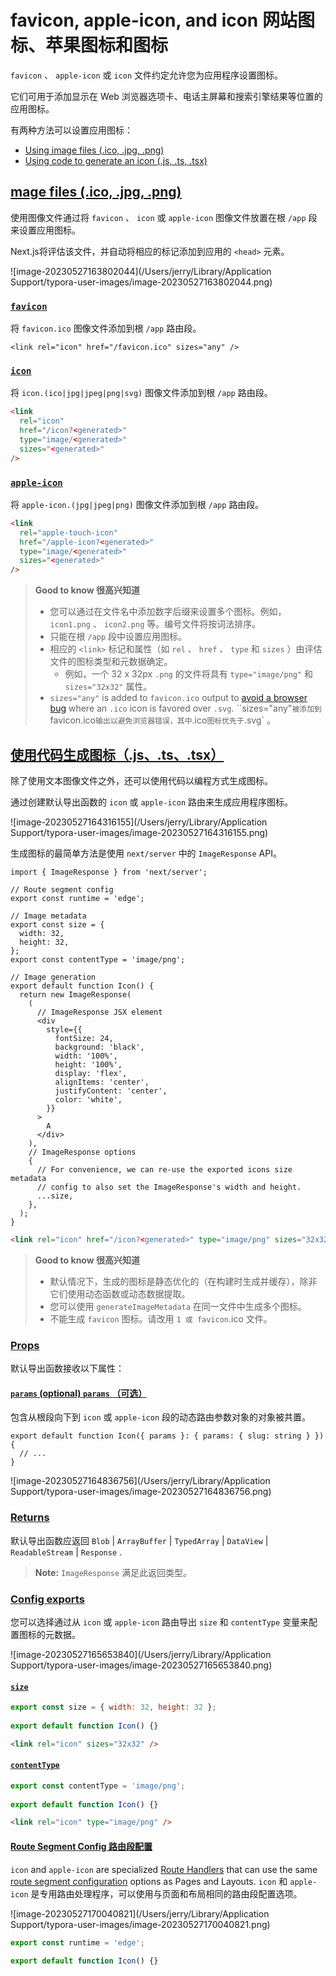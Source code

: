 # favicon, apple-icon, and icon 网站图标、苹果图标和图标

`favicon` 、 `apple-icon` 或 `icon` 文件约定允许您为应用程序设置图标。

它们可用于添加显示在 Web 浏览器选项卡、电话主屏幕和搜索引擎结果等位置的应用图标。

有两种方法可以设置应用图标：

- [Using image files (.ico, .jpg, .png)](https://nextjs.org/docs/app/api-reference/file-conventions/metadata/app-icons#image-files-ico-jpg-png)
- [Using code to generate an icon (.js, .ts, .tsx)](https://nextjs.org/docs/app/api-reference/file-conventions/metadata/app-icons#generate-icons-using-code-js-ts-tsx)

## [mage files (.ico, .jpg, .png)](https://nextjs.org/docs/app/api-reference/file-conventions/metadata/app-icons#image-files-ico-jpg-png)

使用图像文件通过将 `favicon` 、 `icon` 或 `apple-icon` 图像文件放置在根 `/app` 段来设置应用图标。

Next.js将评估该文件，并自动将相应的标记添加到应用的 `<head>` 元素。

![image-20230527163802044](/Users/jerry/Library/Application Support/typora-user-images/image-20230527163802044.png)

### [`favicon`](https://nextjs.org/docs/app/api-reference/file-conventions/metadata/app-icons#favicon)

将 `favicon.ico` 图像文件添加到根 `/app` 路由段。

```
<link rel="icon" href="/favicon.ico" sizes="any" />
```

### [`icon`](https://nextjs.org/docs/app/api-reference/file-conventions/metadata/app-icons#icon)

将 `icon.(ico|jpg|jpeg|png|svg)` 图像文件添加到根 `/app` 路由段。

```html
<link
  rel="icon"
  href="/icon?<generated>"
  type="image/<generated>"
  sizes="<generated>"
/>
```

### [`apple-icon`](https://nextjs.org/docs/app/api-reference/file-conventions/metadata/app-icons#apple-icon)

将 `apple-icon.(jpg|jpeg|png)` 图像文件添加到根 `/app` 路由段。

```html
<link
  rel="apple-touch-icon"
  href="/apple-icon?<generated>"
  type="image/<generated>"
  sizes="<generated>"
/>
```

> **Good to know 很高兴知道**
>
> - 您可以通过在文件名中添加数字后缀来设置多个图标。例如， `icon1.png` 、 `icon2.png` 等。编号文件将按词法排序。
> - 只能在根 `/app` 段中设置应用图标。
> - 相应的 `<link>` 标记和属性（如 `rel` 、 `href` 、 `type` 和 `sizes` ）由评估文件的图标类型和元数据确定。
>   - 例如，一个 32 x 32px `.png` 的文件将具有 `type="image/png"` 和 `sizes="32x32"` 属性。
> - `sizes="any"` is added to `favicon.ico` output to [avoid a browser bug](https://evilmartians.com/chronicles/how-to-favicon-in-2021-six-files-that-fit-most-needs) where an `.ico` icon is favored over `.svg`.
>   ``sizes="any"` 被添加到 `favicon.ico` 输出以避免浏览器错误，其中 `.ico` 图标优先于 `.svg` 。

## [使用代码生成图标（.js、.ts、.tsx）](https://nextjs.org/docs/app/api-reference/file-conventions/metadata/app-icons#generate-icons-using-code-js-ts-tsx)

除了使用文本图像文件之外，还可以使用代码以编程方式生成图标。

通过创建默认导出函数的 `icon` 或 `apple-icon` 路由来生成应用程序图标。

![image-20230527164316155](/Users/jerry/Library/Application Support/typora-user-images/image-20230527164316155.png)

生成图标的最简单方法是使用 `next/server` 中的 `ImageResponse` API。

```tsx
import { ImageResponse } from 'next/server';
 
// Route segment config
export const runtime = 'edge';
 
// Image metadata
export const size = {
  width: 32,
  height: 32,
};
export const contentType = 'image/png';
 
// Image generation
export default function Icon() {
  return new ImageResponse(
    (
      // ImageResponse JSX element
      <div
        style={{
          fontSize: 24,
          background: 'black',
          width: '100%',
          height: '100%',
          display: 'flex',
          alignItems: 'center',
          justifyContent: 'center',
          color: 'white',
        }}
      >
        A
      </div>
    ),
    // ImageResponse options
    {
      // For convenience, we can re-use the exported icons size metadata
      // config to also set the ImageResponse's width and height.
      ...size,
    },
  );
}
```

```html
<link rel="icon" href="/icon?<generated>" type="image/png" sizes="32x32" />
```

> **Good to know 很高兴知道**
>
> - 默认情况下，生成的图标是静态优化的（在构建时生成并缓存），除非它们使用动态函数或动态数据提取。
> - 您可以使用 `generateImageMetadata` 在同一文件中生成多个图标。
> - 不能生成 `favicon` 图标。请改用 `1 或 favicon`.ico 文件。

### [Props](https://nextjs.org/docs/app/api-reference/file-conventions/metadata/app-icons#props)

默认导出函数接收以下属性：

#### [`params` (optional) `params` （可选）](https://nextjs.org/docs/app/api-reference/file-conventions/metadata/app-icons#params-optional)

包含从根段向下到 `icon` 或 `apple-icon` 段的动态路由参数对象的对象被共置。

```tsx
export default function Icon({ params }: { params: { slug: string } }) {
  // ...
}
```

![image-20230527164836756](/Users/jerry/Library/Application Support/typora-user-images/image-20230527164836756.png)

### [Returns](https://nextjs.org/docs/app/api-reference/file-conventions/metadata/app-icons#returns)

默认导出函数应返回 `Blob` | `ArrayBuffer` | `TypedArray` | `DataView` | `ReadableStream` | `Response` .

> **Note:** `ImageResponse` 满足此返回类型。

### [Config exports](https://nextjs.org/docs/app/api-reference/file-conventions/metadata/app-icons#config-exports)

您可以选择通过从 `icon` 或 `apple-icon` 路由导出 `size` 和 `contentType` 变量来配置图标的元数据。

![image-20230527165653840](/Users/jerry/Library/Application Support/typora-user-images/image-20230527165653840.png)

#### [`size`](https://nextjs.org/docs/app/api-reference/file-conventions/metadata/app-icons#size)

```js
export const size = { width: 32, height: 32 };
 
export default function Icon() {}
```

```html
<link rel="icon" sizes="32x32" />
```

#### [`contentType`](https://nextjs.org/docs/app/api-reference/file-conventions/metadata/app-icons#contenttype)

```js
export const contentType = 'image/png';
 
export default function Icon() {}
```

```html
<link rel="icon" type="image/png" />
```

#### [Route Segment Config 路由段配置](https://nextjs.org/docs/app/api-reference/file-conventions/metadata/app-icons#route-segment-config)

`icon` and `apple-icon` are specialized [Route Handlers](https://nextjs.org/docs/app/building-your-application/routing/router-handlers) that can use the same [route segment configuration](https://nextjs.org/docs/app/api-reference/file-conventions/route-segment-config) options as Pages and Layouts.
`icon` 和 `apple-icon` 是专用路由处理程序，可以使用与页面和布局相同的路由段配置选项。

![image-20230527170040821](/Users/jerry/Library/Application Support/typora-user-images/image-20230527170040821.png)

```js
export const runtime = 'edge';
 
export default function Icon() {}
```

